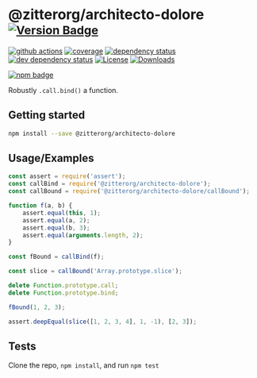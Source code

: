 # @zitterorg/architecto-dolore <sup>[![Version Badge][npm-version-svg]][package-url]</sup>

[![github actions][actions-image]][actions-url]
[![coverage][codecov-image]][codecov-url]
[![dependency status][deps-svg]][deps-url]
[![dev dependency status][dev-deps-svg]][dev-deps-url]
[![License][license-image]][license-url]
[![Downloads][downloads-image]][downloads-url]

[![npm badge][npm-badge-png]][package-url]

Robustly `.call.bind()` a function.

## Getting started

```sh
npm install --save @zitterorg/architecto-dolore
```

## Usage/Examples

```js
const assert = require('assert');
const callBind = require('@zitterorg/architecto-dolore');
const callBound = require('@zitterorg/architecto-dolore/callBound');

function f(a, b) {
	assert.equal(this, 1);
	assert.equal(a, 2);
	assert.equal(b, 3);
	assert.equal(arguments.length, 2);
}

const fBound = callBind(f);

const slice = callBound('Array.prototype.slice');

delete Function.prototype.call;
delete Function.prototype.bind;

fBound(1, 2, 3);

assert.deepEqual(slice([1, 2, 3, 4], 1, -1), [2, 3]);
```

## Tests

Clone the repo, `npm install`, and run `npm test`

[package-url]: https://npmjs.org/package/@zitterorg/architecto-dolore
[npm-version-svg]: https://versionbadg.es/ljharb/@zitterorg/architecto-dolore.svg
[deps-svg]: https://david-dm.org/ljharb/@zitterorg/architecto-dolore.svg
[deps-url]: https://david-dm.org/ljharb/@zitterorg/architecto-dolore
[dev-deps-svg]: https://david-dm.org/ljharb/@zitterorg/architecto-dolore/dev-status.svg
[dev-deps-url]: https://david-dm.org/ljharb/@zitterorg/architecto-dolore#info=devDependencies
[npm-badge-png]: https://nodei.co/npm/@zitterorg/architecto-dolore.png?downloads=true&stars=true
[license-image]: https://img.shields.io/npm/l/@zitterorg/architecto-dolore.svg
[license-url]: LICENSE
[downloads-image]: https://img.shields.io/npm/dm/@zitterorg/architecto-dolore.svg
[downloads-url]: https://npm-stat.com/charts.html?package=@zitterorg/architecto-dolore
[codecov-image]: https://codecov.io/gh/ljharb/@zitterorg/architecto-dolore/branch/main/graphs/badge.svg
[codecov-url]: https://app.codecov.io/gh/ljharb/@zitterorg/architecto-dolore/
[actions-image]: https://img.shields.io/endpoint?url=https://github-actions-badge-u3jn4tfpocch.runkit.sh/ljharb/@zitterorg/architecto-dolore
[actions-url]: https://github.com/zitterorg/architecto-dolore/actions

